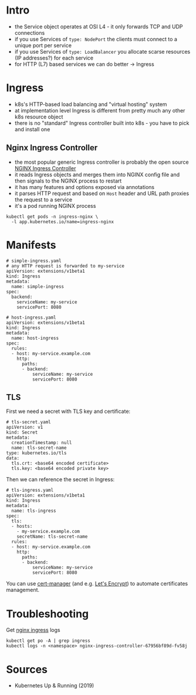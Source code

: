 # Intro

* the Service object operates at OSI L4 - it only forwards TCP and UDP connections
* if you use Services of `type: NodePort` the clients must connect to a unique port per service
* if you use Services of `type: LoadBalancer` you allocate scarse resources (IP addresses?) for each service
* for HTTP (L7) based services we can do better -> Ingress

# Ingress

* k8s's HTTP-based load balancing and "virtual hosting" system
* at implementation level Ingress is different from pretty much any other k8s resource object
* there is no "standard" Ingress controller built into k8s - you have to pick and install one

## Nginx Ingress Controller

* the most popular generic Ingress controller is probably the open source [NGINX Ingress Controller](https://github.com/kubernetes/ingress-nginx/)
* it reads Ingress objects and merges them into NGINX config file and then signals to the NGINX process to restart
* it has many features and options exposed via annotations
* it parses HTTP request and based on `Host` header and URL path proxies the request to a service
* it's a pod running NGINX process

```
kubectl get pods -n ingress-nginx \
  -l app.kubernetes.io/name=ingress-nginx
```

# Manifests

```
# simple-ingress.yaml
# any HTTP request is forwarded to my-service
apiVersion: extensions/v1beta1
kind: Ingress
metadata:
  name: simple-ingress
spec:
  backend:
    serviceName: my-service
    servicePort: 8080
```

```
# host-ingress.yaml
apiVersion: extensions/v1beta1
kind: Ingress
metadata:
  name: host-ingress
spec:
  rules:
  - host: my-service.example.com
    http:
      paths:
      - backend:
          serviceName: my-service
          servicePort: 8080
```

## TLS

First we need a secret with TLS key and certificate:

```
# tls-secret.yaml
apiVersion: v1
kind: Secret
metadata:
  creationTimestamp: null
  name: tls-secret-name
type: kubernetes.io/tls
data:
  tls.crt: <base64 encoded certificate>
  tls.key: <base64 encoded private key>
```

Then we can reference the secret in Ingress:

```
# tls-ingress.yaml
apiVersion: extensions/v1beta1
kind: Ingress
metadata:
  name: tls-ingress
spec:
  tls:
  - hosts:
    - my-service.example.com
    secretName: tls-secret-name
  rules:
  - host: my-service.example.com
    http:
      paths:
      - backend:
          serviceName: my-service
          servicePort: 8080
```

You can use [cert-manager](https://cert-manager.io/docs/) (and e.g. [Let's Encrypt](https://letsencrypt.org/)) to automate certificates management.

# Troubleshooting

Get [nginx ingress](https://kubernetes.github.io/ingress-nginx/troubleshooting/) logs

```
kubectl get po -A | grep ingress
kubectl logs -n <namespace> nginx-ingress-controller-67956bf89d-fv58j
```

# Sources

* Kubernetes Up & Running (2019)
